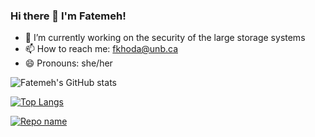 ### Hi there 👋 I'm Fatemeh! 

<!--
**khodaparast/khodaparast** is a ✨ _special_ ✨ repository because its `README.md` (this file) appears on your GitHub profile.

Here are some ideas to get you started:
-->
- 🔭 I’m currently working on the security of the large storage systems
- 📫 How to reach me: fkhoda@unb.ca
- 😄 Pronouns: she/her

<!--
[![Fatemeh's GitHub stats](https://github-readme-stats.vercel.app/api?username=khodaparast)](https://github.com/khodaparast/github-readme-stats)
-->

![Fatemeh's GitHub stats](https://github-readme-stats.vercel.app/api?username=khodaparast&show_icons=true&theme=radical)


[![Top Langs](https://github-readme-stats.vercel.app/api/top-langs/?username=khodaparast)](https://github.com/khodaparast/github-readme-stats)

[![Repo name](https://github-readme-stats.vercel.app/api/pin/?username=khodaparast&repo=repo-name)](https://github.com/khodaparast/repo-name)
